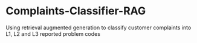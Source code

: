 # Complaints-Classifier-RAG
Using retrieval augmented generation to classify customer complaints into L1, L2 and L3 reported problem codes
